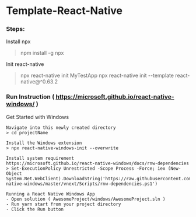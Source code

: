 # Template-React-Native

### Steps:
Install npx
> npm install -g npx

Init react-native
> npx react-native init MyTestApp
> npx react-native init <projectName> --template react-native@^0.63.2

### Run Instruction ( https://microsoft.github.io/react-native-windows/ )

Get Started with Windows

    Navigate into this newly created directory
	> cd projectName

	Install the Windows extension
	> npx react-native-windows-init --overwrite
	
	Install system requirement
	https://microsoft.github.io/react-native-windows/docs/rnw-dependencies
	> Set-ExecutionPolicy Unrestricted -Scope Process -Force; iex (New-Object System.Net.WebClient).DownloadString('https://raw.githubusercontent.com/microsoft/react-native-windows/master/vnext/Scripts/rnw-dependencies.ps1')
	
	Running a React Native Windows App	
	- Open solution ( AwesomeProject/windows/AwesomeProject.sln )	
	- Run yarn start from your project directory
	- Click the Run button 